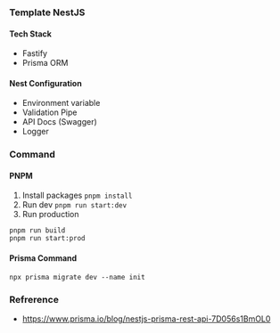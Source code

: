 ### Template NestJS

#### Tech Stack
- Fastify
- Prisma ORM

#### Nest Configuration
- Environment variable
- Validation Pipe
- API Docs (Swagger)
- Logger

### Command
#### PNPM
1. Install packages
```pnpm install```
2. Run dev
```pnpm run start:dev```
3. Run production
```
pnpm run build
pnpm run start:prod
```

#### Prisma Command
```npx prisma migrate dev --name init```

### Refrerence
- https://www.prisma.io/blog/nestjs-prisma-rest-api-7D056s1BmOL0